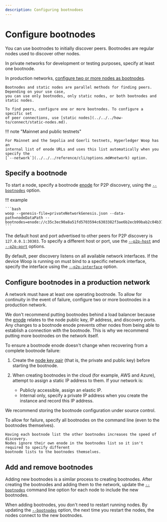 ```yaml
---
description: Configuring bootnodoes
---
```


# Configure bootnodes

You can use bootnodes to initially discover peers.
Bootnodes are regular nodes used to discover other nodes.

In private networks for development or testing purposes, specify at least one bootnode.

In production networks, [configure two or more nodes as bootnodes](#configure-bootnodes-in-a-production-network).



    Bootnodes and static nodes are parallel methods for finding peers. Depending on your use case,
    you can use only bootnodes, only static nodes, or both bootnodes and static nodes.

    To find peers, configure one or more bootnodes. To configure a specific set
    of peer connections, use [static nodes](../../../how-to/connect/static-nodes.md).

!!! note "Mainnet and public testnets"

    For Mainnet and the Sepolia and Goerli testnets, Hyperledger Woop has an
    internal list of enode URLs and uses this list automatically when you specify the
    [`--network`](../../../reference/cli/options.md#network) option.

## Specify a bootnode

To start a node, specify a bootnode [enode](../../concepts/node-keys.md) for P2P discovery,
using the [`--bootnodes`](../../reference/cli/options.md#bootnodes) option.

!!! example

    ```bash
    woop --genesis-file=privateNetworkGenesis.json --data-path=nodeDataPath --bootnodes=enode://c35c3ec90a8a51fd5703594c6303382f3ae6b2ecb99bab2c04b3794f2bc3fc2631dabb0c08af795787a6c004d8f532230ae6e9925cbbefb0b28b79295d615f@127.0.0.1:30303
    ```

The default host and port advertised to other peers for P2P discovery is `127.0.0.1:30303`. To
specify a different host or port, use the
[`--p2p-host`](../../reference/cli/options.md#p2p-host) and
[`--p2p-port`](../../reference/cli/options.md#p2p-port) options.

By default, peer discovery listens on all available network interfaces. If the device Woop is
running on must bind to a specific network interface, specify the interface using the
[`--p2p-interface`](../../reference/cli/options.md#p2p-interface) option.

## Configure bootnodes in a production network

A network must have at least one operating bootnode. To allow for continuity in the event of
failure, configure two or more bootnodes in a production network.

We don't recommend putting bootnodes behind a load balancer because the
[enode](../../concepts/node-keys.md#enode-url) relates to the node public key, IP address, and
discovery ports. Any changes to a bootnode enode prevents other nodes from being able to establish
a connection with the bootnode. This is why we recommend putting more bootnodes on the network
itself.

To ensure a bootnode enode doesn't change when recovering from a complete bootnode failure:

1. Create the [node key pair](../../concepts/node-keys.md) (that is, the private and public key)
    before starting the bootnode.
1. When creating bootnodes in the cloud (for example, AWS and Azure), attempt to assign a static IP
    address to them. If your network is:

    * Publicly accessible, assign an elastic IP.
    * Internal only, specify a private IP address when you create the instance and record this IP
      address.

We recommend storing the bootnode configuration under source control.

To allow for failure, specify all bootnodes on the command line (even to the bootnodes themselves).


    Having each bootnode list the other bootnodes increases the speed of discovery.
    Nodes ignore their own enode in the bootnodes list so it isn't required to specify different
    bootnode lists to the bootnodes themselves.

## Add and remove bootnodes

Adding new bootnodes is a similar process to creating bootnodes. After creating the bootnodes and
adding them to the network, update the [`--bootnodes`](../../reference/cli/options.md#bootnodes)
command line option for each node to include the new bootnodes.

When adding bootnodes, you don't need to restart running nodes. By updating the
[`--bootnodes`](../../reference/cli/options.md#bootnodes) option, the next time you restart the
nodes, the nodes
connect to the new bootnodes.
